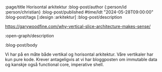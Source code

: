 :page/title Horisontal arkitektur
:blog-post/author {:person/id :person/christian}
:blog-post/published #time/ldt "2024-05-28T09:00:00"
:blog-post/tags [:design :arkitektur]
:blog-post/description

https://garywoodfine.com/why-vertical-slice-architecture-makes-sense/


:open-graph/description


:blog-post/body

Vi har på en måte både vertikal og horisontal arkitektur. Våre vertikaler har
kun pure kode. Krever antageligvis at vi har bloggposten om immutable data og
kanskje også functional core, imperative shell.

